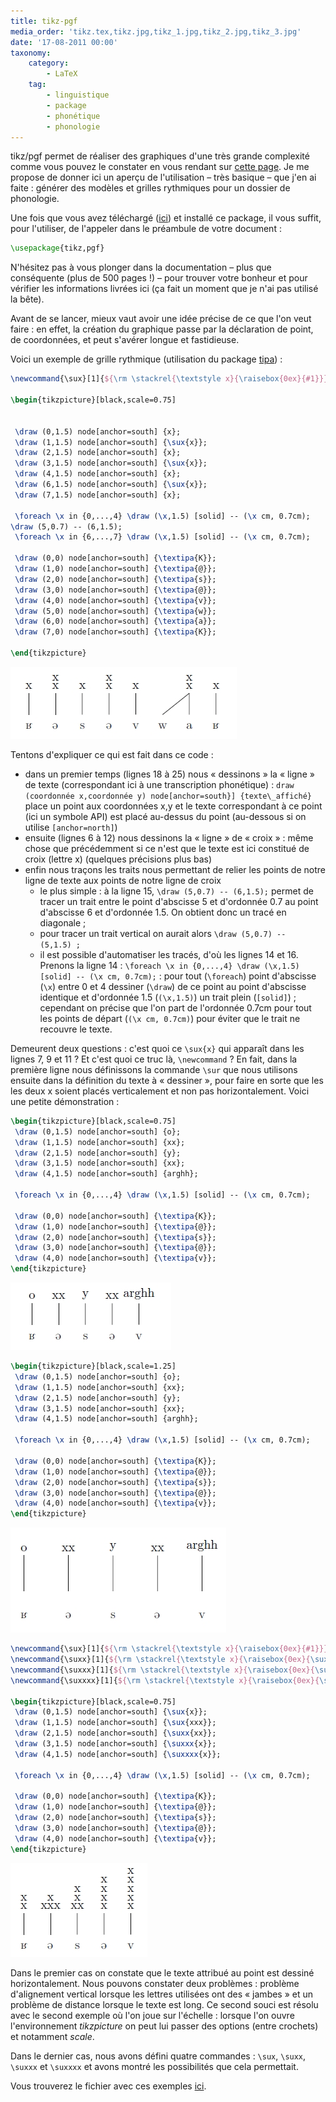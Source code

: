 ```yaml
---
title: tikz-pgf
media_order: 'tikz.tex,tikz.jpg,tikz_1.jpg,tikz_2.jpg,tikz_3.jpg'
date: '17-08-2011 00:00'
taxonomy:
    category:
        - LaTeX
    tag:
        - linguistique
        - package
        - phonétique
        - phonologie
---
```


tikz/pgf permet de réaliser des graphiques d'une très grande complexité comme vous pouvez le constater en vous rendant sur [cette page](http://www.texample.net/tikz/examples/). Je me propose de donner ici un aperçu de l'utilisation – très basique – que j'en ai faite : générer des modèles et grilles rythmiques pour un dossier de phonologie.

Une fois que vous avez téléchargé ([ici](http://sourceforge.net/projects/pgf/)) et installé ce package, il vous suffit, pour l'utiliser, de l'appeler dans le préambule de votre document&nbsp;:

```latex
\usepackage{tikz,pgf}
```

N'hésitez pas à vous plonger dans la documentation – plus que conséquente (plus de 500 pages !) – pour trouver votre bonheur et pour vérifier les informations livrées ici (ça fait un moment que je n'ai pas utilisé la bête).

Avant de se lancer, mieux vaut avoir une idée précise de ce que l'on veut faire : en effet, la création du graphique passe par la déclaration de point, de coordonnées, et peut s'avérer longue et fastidieuse.

Voici un exemple de grille rythmique (utilisation du package [tipa](/blog/tipa_vowel))&nbsp;:
```latex
\newcommand{\sux}[1]{${\rm \stackrel{\textstyle x}{\raisebox{0ex}{#1}}}$}
  
\begin{tikzpicture}[black,scale=0.75]
  
  
 \draw (0,1.5) node[anchor=south] {x};
 \draw (1,1.5) node[anchor=south] {\sux{x}};
 \draw (2,1.5) node[anchor=south] {x};
 \draw (3,1.5) node[anchor=south] {\sux{x}};
 \draw (4,1.5) node[anchor=south] {x};
 \draw (6,1.5) node[anchor=south] {\sux{x}};
 \draw (7,1.5) node[anchor=south] {x};
  
 \foreach \x in {0,...,4} \draw (\x,1.5) [solid] -- (\x cm, 0.7cm);
\draw (5,0.7) -- (6,1.5);
 \foreach \x in {6,...,7} \draw (\x,1.5) [solid] -- (\x cm, 0.7cm);
  
 \draw (0,0) node[anchor=south] {\textipa{K}};
 \draw (1,0) node[anchor=south] {\textipa{@}};
 \draw (2,0) node[anchor=south] {\textipa{s}};
 \draw (3,0) node[anchor=south] {\textipa{@}};
 \draw (4,0) node[anchor=south] {\textipa{v}};
 \draw (5,0) node[anchor=south] {\textipa{w}};
 \draw (6,0) node[anchor=south] {\textipa{a}};
 \draw (7,0) node[anchor=south] {\textipa{K}};
  
\end{tikzpicture}
```

![tikz](tikz.jpg)

Tentons d'expliquer ce qui est fait dans ce code :

- dans un premier temps (lignes 18 à 25) nous « dessinons » la « ligne » de texte (correspondant ici à une transcription phonétique) : `draw (coordonnée x,coordonnée y) node[anchor=south}] {texte\_affiché}` place un point aux coordonnées x,y et le texte correspondant à ce point (ici un symbole API) est placé au-dessus du point (au-dessous si on utilise `[anchor=north]`)
- ensuite (lignes 6 à 12) nous dessinons la « ligne » de « croix » : même chose que précédemment si ce n'est que le texte est ici constitué de croix (lettre x) (quelques précisions plus bas)
- enfin nous traçons les traits nous permettant de relier les points de notre ligne de texte aux points de notre ligne de croix
  	- le plus simple : à la ligne 15, `\draw (5,0.7) -- (6,1.5);` permet de tracer un trait entre le point d'abscisse 5 et d'ordonnée 0.7 au point d'abscisse 6 et d'ordonnée 1.5. On obtient donc un tracé en diagonale ;
	- pour tracer un trait vertical on aurait alors `\draw (5,0.7) -- (5,1.5) ;`
	- il est possible d'automatiser les tracés, d'où les lignes 14 et 16.  
	Prenons la ligne 14 : `\foreach \x in {0,...,4} \draw (\x,1.5) [solid] -- (\x cm, 0.7cm);` : pour tout (`\foreach`) point d'abscisse (`\x`) entre 0 et 4 dessiner (`\draw`) de ce point au point d'abscisse identique et d'ordonnée 1.5 (`(\x,1.5)`) un trait plein (`[solid]`) ; cependant on précise que l'on part de l'ordonnée 0.7cm pour tout les points de départ (`(\x cm, 0.7cm)`) pour éviter que le trait ne recouvre le texte.

Demeurent deux questions : c'est quoi ce `\sux{x}` qui apparaît dans les lignes 7, 9 et 11 ? Et c'est quoi ce truc là, `\newcommand` ? En fait, dans la première ligne nous définissons la commande `\sur` que nous utilisons ensuite dans la définition du texte à « dessiner », pour faire en sorte que les les deux x soient placés verticalement et non pas horizontalement. Voici une petite démonstration&nbsp;:

```latex
\begin{tikzpicture}[black,scale=0.75]
 \draw (0,1.5) node[anchor=south] {o};
 \draw (1,1.5) node[anchor=south] {xx};
 \draw (2,1.5) node[anchor=south] {y};
 \draw (3,1.5) node[anchor=south] {xx};
 \draw (4,1.5) node[anchor=south] {arghh};
  
 \foreach \x in {0,...,4} \draw (\x,1.5) [solid] -- (\x cm, 0.7cm);
  
 \draw (0,0) node[anchor=south] {\textipa{K}};
 \draw (1,0) node[anchor=south] {\textipa{@}};
 \draw (2,0) node[anchor=south] {\textipa{s}};
 \draw (3,0) node[anchor=south] {\textipa{@}};
 \draw (4,0) node[anchor=south] {\textipa{v}};
\end{tikzpicture}
```

![tikz_1](tikz_1.jpg)

```latex
\begin{tikzpicture}[black,scale=1.25]
 \draw (0,1.5) node[anchor=south] {o};
 \draw (1,1.5) node[anchor=south] {xx};
 \draw (2,1.5) node[anchor=south] {y};
 \draw (3,1.5) node[anchor=south] {xx};
 \draw (4,1.5) node[anchor=south] {arghh};
  
 \foreach \x in {0,...,4} \draw (\x,1.5) [solid] -- (\x cm, 0.7cm);
  
 \draw (0,0) node[anchor=south] {\textipa{K}};
 \draw (1,0) node[anchor=south] {\textipa{@}};
 \draw (2,0) node[anchor=south] {\textipa{s}};
 \draw (3,0) node[anchor=south] {\textipa{@}};
 \draw (4,0) node[anchor=south] {\textipa{v}};
\end{tikzpicture}
```

![tikz_2](tikz_2.jpg)

```latex
\newcommand{\sux}[1]{${\rm \stackrel{\textstyle x}{\raisebox{0ex}{#1}}}$}
\newcommand{\suxx}[1]{${\rm \stackrel{\textstyle x}{\raisebox{0ex}{\sux{#1}}}}$}
\newcommand{\suxxx}[1]{${\rm \stackrel{\textstyle x}{\raisebox{0ex}{\suxx{#1}}}}$}
\newcommand{\suxxxx}[1]{${\rm \stackrel{\textstyle x}{\raisebox{0ex}{\suxxx{#1}}}}$}
  
\begin{tikzpicture}[black,scale=0.75]
 \draw (0,1.5) node[anchor=south] {\sux{x}};
 \draw (1,1.5) node[anchor=south] {\sux{xxx}};
 \draw (2,1.5) node[anchor=south] {\suxx{xx}};
 \draw (3,1.5) node[anchor=south] {\suxxx{x}};
 \draw (4,1.5) node[anchor=south] {\suxxxx{x}};
  
 \foreach \x in {0,...,4} \draw (\x,1.5) [solid] -- (\x cm, 0.7cm);
  
 \draw (0,0) node[anchor=south] {\textipa{K}};
 \draw (1,0) node[anchor=south] {\textipa{@}};
 \draw (2,0) node[anchor=south] {\textipa{s}};
 \draw (3,0) node[anchor=south] {\textipa{@}};
 \draw (4,0) node[anchor=south] {\textipa{v}};
\end{tikzpicture}
```

![tikz_3](tikz_3.jpg)

Dans le premier cas on constate que le texte attribué au point est dessiné horizontalement. Nous pouvons constater deux problèmes : problème d'alignement vertical lorsque les lettres utilisées ont des « jambes » et un problème de distance lorsque le texte est long. Ce second souci est résolu avec le second exemple où l'on joue sur l'échelle : lorsque l'on ouvre l'environnement _tikzpicture_ on peut lui passer des options (entre crochets) et notamment _scale_.

Dans le dernier cas, nous avons défini quatre commandes : `\sux`, `\suxx`, `\suxxx` et `\suxxxx` et avons montré les possibilités que cela permettait.
 

Vous trouverez le fichier avec ces exemples [ici](tikz.tex).
